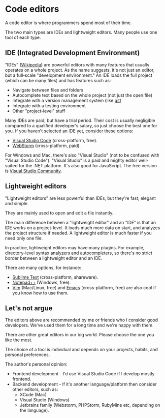 # Code editors

A code editor is where programmers spend most of their time.

The two main types are IDEs and lightweight editors. Many people use one tool of each type.

## IDE (Integrated Development Environment)

"IDEs" ([Wikipedia](https://en.wikipedia.org/wiki/Integrated_development_environment)) are powerful editors with many features that usually operates on a whole project. As the name suggests, it's not just an editor, but a full-scale "development environment." An IDE loads the full project (which can be many files) and has features such as:

- Navigate between files and folders
- Autocomplete text based on the whole project (not just the open file)
- Integrate with a version management system (like [git](https://git-scm.com/))
- Integrate with a testing environment
- Other "project-level" stuff

Many IDEs are paid, but have a trial period. Their cost is usually negligible compared to a qualified developer's salary, so just choose the best one for you. If you haven't selected an IDE yet, consider these options:

- [Visual Studio Code](https://code.visualstudio.com/) (cross-platform, free).
- [WebStorm](https://www.jetbrains.com/webstorm/) (cross-platform, paid).

For Windows and Mac, there's also "Visual Studio" (not to be confused with "Visual Studio Code"). "Visual Studio" is a paid and mighty editor well-suited for the .NET platform. It's also good for JavaScript. The free version is [Visual Studio Community](https://www.visualstudio.com/vs/community/).

## Lightweight editors

"Lightweight editors" are less powerful than IDEs, but they're fast, elegant and simple.

They are mainly used to open and edit a file instantly.

The main difference between a "lightweight editor" and an "IDE" is that an IDE works on a project-level. It loads much more data on start, and analyzes the project structure if needed. A lightweight editor is much faster if you need only one file.

In practice, lightweight editors may have many plugins. For example, directory-level syntax analyzers and autocompleters, so there's no strict border between a lightweight editor and an IDE.

There are many options, for instance:

- [Sublime Text](https://www.sublimetext.com/) (cross-platform, shareware).
- [Notepad++](https://notepad-plus-plus.org/) (Windows, free).
- [Vim](https://www.vim.org/) (Mac/Linux, free) and [Emacs](https://www.gnu.org/software/emacs/) (cross-platform, free) are also cool if you know how to use them.

## Let's not argue

The editors above are recommended by me or friends who I consider good developers. We've used them for a long time and we're happy with them.

There are other great editors in our big world. Please choose the one you like the most.

The choice of a tool is individual and depends on your projects, habits, and personal preferences.

The author's personal opinion:

- Frontend development - I'd use Visual Studio Code if I develop mostly frontend.
- Backend development - If it's another language/platform then consider other editors, such as:
  - XCode (Mac)
  - Visual Studio (Windows)
  - Jetbrains family (Webstorm, PHPStorm, RubyMine etc, depending on the language).
